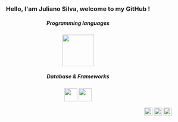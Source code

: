 <h3 align="center">Hello, I'am Juliano Silva, welcome to my GitHub !</h3>
<h5 align="center">Programming languages</h5>
<p align="center">
  <img src="https://cdn.jsdelivr.net/gh/devicons/devicon/icons/java/java-original-wordmark.svg" width="85px">
</p>
<h5 align="center">Database & Frameworks</h5>
<p align="center">
  <img src="https://cdn.jsdelivr.net/gh/devicons/devicon/icons/html5/html5-original.svg" width="35px">
  <img src="https://cdn.jsdelivr.net/gh/devicons/devicon/icons/css3/css3-original.svg" width="35px">
</p>
<p align="end">
  <a href="mailto:julianoacsilva@hotmail.com">
    <img src="https://upload.wikimedia.org/wikipedia/commons/thumb/4/4e/Mail_%28iOS%29.svg/1200px-Mail_%28iOS%29.svg.png" width="22px"></a>
  <a href="https://www.linkedin.com/in/julianoacs/">
    <img src="https://cdn-icons-png.flaticon.com/128/2504/2504923.png" width="22px"></a>
  <a href="https://www.instagram.com/julianoacs/">
    <img src="https://cdn-icons-png.flaticon.com/128/3938/3938051.png" width="22px"></a>
</p>
